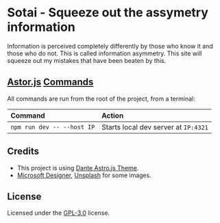 # Sotai - Squeeze out the assymetry information
Information is perceived completely differently by those who know it and those who do not. This is called information asymmetry. This site will squeeze out my mistakes that have been beaten by this.

## [Astor.js](https://astro.build/) [Commands](https://docs.astro.build/en/reference/cli-reference/)

All commands are run from the root of the project, from a terminal:

| Command                   | Action                                           |
| :------------------------ | :----------------------------------------------- |
| `npm run dev -- --host IP`| Starts local dev server at `IP:4321`             |

## Credits
- This project is using [Dante Astro.js Theme](https://astro.build/themes/details/dante/).
- [Microsoft Designer](https://create.microsoft.com/ja-jp/features/ai-image-generator), [Unsplash](https://unsplash.com/) for some images.

## License
Licensed under the [GPL-3.0](https://github.com/JustGoodUI/dante-astro-theme/blob/main/LICENSE) license.

